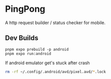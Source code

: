 # PingPong

A http request builder / status checker for mobile.

## Dev Builds

```
pnpm expo prebuild -p android
pnpm expo run:android
```

If android emulator get's stuck after crash

```bash
rm -rf ~/.config/.android/avd/pixel.avd/*.lock
```
